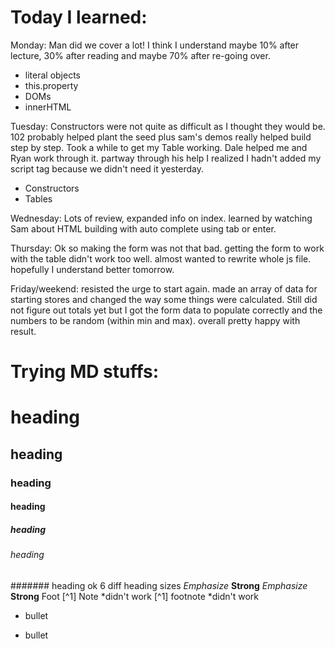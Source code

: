 # Today I learned:
Monday:
Man did we cover a lot!  I think I understand maybe 10% after lecture, 30% after reading and maybe 70% after re-going over.  
- literal objects
- this.property
- DOMs
- innerHTML

Tuesday:
Constructors were not quite as difficult as I thought they would be.  102 probably helped plant the seed plus sam's demos really helped build step by step.  Took a while to get my Table working.  Dale helped me and Ryan work through it. partway through his help I realized I hadn't added my script tag because we didn't need it yesterday.
- Constructors
- Tables

Wednesday:
Lots of review, expanded info on index.  learned by watching Sam about HTML building with auto complete using tab or enter.

Thursday:
Ok so making the form was not that bad.  getting the form to work with the table didn't work too well.  almost wanted to rewrite whole js file.  hopefully I understand better tomorrow.

Friday/weekend:
resisted the urge to start again.  made an array of data for starting stores and changed the way some things were calculated.  Still did not figure out totals yet but I got the form data to populate correctly and the numbers to be random (within min and max).  overall pretty happy with result. 

# Trying MD stuffs:
# heading
## heading
### heading
#### heading
##### heading
###### heading
####### heading
ok 6 diff heading sizes
*Emphasize*
**Strong**
_Emphasize_
__Strong__
Foot [^1] Note *didn't work
[^1] footnote *didn't work
- bullet
* bullet

